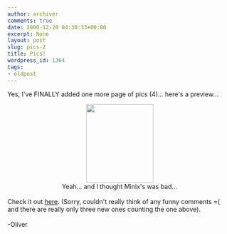 ```yaml
---
author: archiver
comments: true
date: 2000-12-20 04:30:33+00:00
excerpt: None
layout: post
slug: pics-2
title: Pics!
wordpress_id: 1364
tags:
- oldpost
---
```


Yes, I've FINALLY added one more page of pics (4)... here's a preview... <br /><center><img src="http://www.oliverweb.com/pics/29/yuck.jpg" width="151" height="176"><br />Yeah... and I thought Minix's was bad...</center><br />Check it out <a href="http://www.oliverweb.com/pics/29/index.shtml">here</a>. (Sorry, couldn't really think of any funny comments =( and there are really only three new ones counting the one above).<br /><br />-Oliver